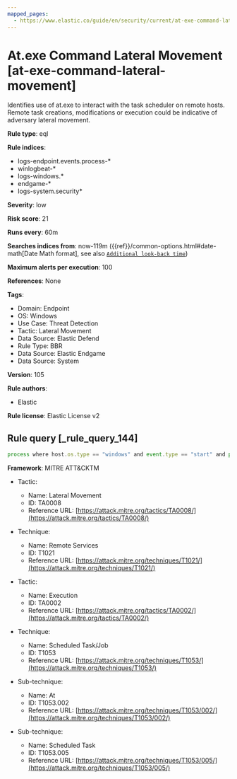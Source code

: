 ```yaml
---
mapped_pages:
  - https://www.elastic.co/guide/en/security/current/at-exe-command-lateral-movement.html
---
```


# At.exe Command Lateral Movement [at-exe-command-lateral-movement]

Identifies use of at.exe to interact with the task scheduler on remote hosts. Remote task creations, modifications or execution could be indicative of adversary lateral movement.

**Rule type**: eql

**Rule indices**:

* logs-endpoint.events.process-*
* winlogbeat-*
* logs-windows.*
* endgame-*
* logs-system.security*

**Severity**: low

**Risk score**: 21

**Runs every**: 60m

**Searches indices from**: now-119m ({{ref}}/common-options.html#date-math[Date Math format], see also [`Additional look-back time`](docs-content://solutions/security/detect-and-alert/create-detection-rule.md#rule-schedule))

**Maximum alerts per execution**: 100

**References**: None

**Tags**:

* Domain: Endpoint
* OS: Windows
* Use Case: Threat Detection
* Tactic: Lateral Movement
* Data Source: Elastic Defend
* Rule Type: BBR
* Data Source: Elastic Endgame
* Data Source: System

**Version**: 105

**Rule authors**:

* Elastic

**Rule license**: Elastic License v2

## Rule query [_rule_query_144]

```js
process where host.os.type == "windows" and event.type == "start" and process.name : "at.exe" and process.args : "\\\\*"
```

**Framework**: MITRE ATT&CKTM

* Tactic:

    * Name: Lateral Movement
    * ID: TA0008
    * Reference URL: [https://attack.mitre.org/tactics/TA0008/](https://attack.mitre.org/tactics/TA0008/)

* Technique:

    * Name: Remote Services
    * ID: T1021
    * Reference URL: [https://attack.mitre.org/techniques/T1021/](https://attack.mitre.org/techniques/T1021/)

* Tactic:

    * Name: Execution
    * ID: TA0002
    * Reference URL: [https://attack.mitre.org/tactics/TA0002/](https://attack.mitre.org/tactics/TA0002/)

* Technique:

    * Name: Scheduled Task/Job
    * ID: T1053
    * Reference URL: [https://attack.mitre.org/techniques/T1053/](https://attack.mitre.org/techniques/T1053/)

* Sub-technique:

    * Name: At
    * ID: T1053.002
    * Reference URL: [https://attack.mitre.org/techniques/T1053/002/](https://attack.mitre.org/techniques/T1053/002/)

* Sub-technique:

    * Name: Scheduled Task
    * ID: T1053.005
    * Reference URL: [https://attack.mitre.org/techniques/T1053/005/](https://attack.mitre.org/techniques/T1053/005/)



